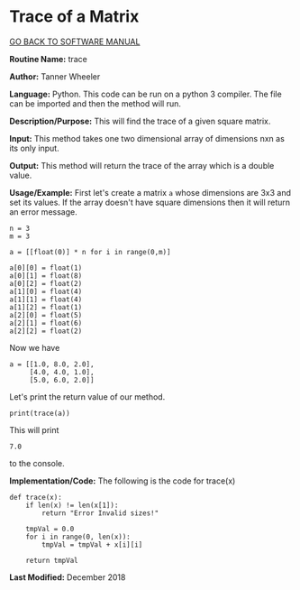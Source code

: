 # Trace of a Matrix

[GO BACK TO SOFTWARE MANUAL](https://tannerwheeler.github.io/math4610/softwareManual/softwareManual)

**Routine Name:** trace

**Author:** Tanner Wheeler

**Language:** Python. This code can be run on a python 3 compiler. The file can be imported and then the method will run.

**Description/Purpose:** This will find the trace of a given square matrix.

**Input:** This method takes one two dimensional array of dimensions nxn as its only input.

**Output:** This method will return the trace of the array which is a double value.

**Usage/Example:** 
First let's create a matrix `a` whose dimensions are 3x3 and set its values.  If the array doesn't have square dimensions then it will return an error message.
```
n = 3
m = 3

a = [[float(0)] * n for i in range(0,m)]

a[0][0] = float(1)
a[0][1] = float(8)
a[0][2] = float(2)
a[1][0] = float(4)
a[1][1] = float(4)
a[1][2] = float(1)
a[2][0] = float(5)
a[2][1] = float(6)
a[2][2] = float(2)
```
Now we have 
```
a = [[1.0, 8.0, 2.0],
     [4.0, 4.0, 1.0], 
     [5.0, 6.0, 2.0]]
```
Let's print the return value of our method.
```
print(trace(a))
```
This will print
```
7.0
```
to the console.


**Implementation/Code:** The following is the code for trace(x)
```
def trace(x):
    if len(x) != len(x[1]):
        return "Error Invalid sizes!"
    
    tmpVal = 0.0
    for i in range(0, len(x)):
        tmpVal = tmpVal + x[i][i]
    
    return tmpVal
```

**Last Modified:** December 2018
